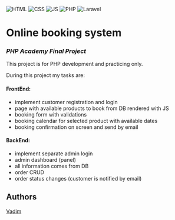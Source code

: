 ![HTML](https://img.shields.io/badge/code-HTML-brightgreen)
![CSS](https://img.shields.io/badge/code-CSS-green)
![JS](https://img.shields.io/badge/code-JS-orange)
![PHP](https://img.shields.io/badge/code-PHP-blue)
![Laravel](https://img.shields.io/badge/framework-Laravel-red)


# Online booking system

### _PHP Academy Final Project_

This project is for PHP development and practicing only. 

During this project my tasks are:

#### FrontEnd:

 - implement customer registration and login
 - page with available products to book from DB rendered with JS
 - booking form with validations
 - booking calendar for selected product with available dates
 - booking confirmation on screen and send by email
 
#### BackEnd:

 - implement separate admin login
 - admin dashboard (panel)
 - all information comes from DB
 - order CRUD
 - order status changes (customer is notified by email)
 

## Authors

[Vadim](https://github.com/vadimmozeiko)
